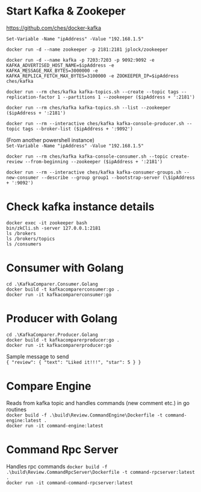 # Start Kafka & Zookeper

https://github.com/ches/docker-kafka

`Set-Variable -Name "ipAddress" -Value "192.168.1.5"`

`docker run -d --name zookeeper -p 2181:2181 jplock/zookeeper`

`docker run -d --name kafka -p 7203:7203 -p 9092:9092 -e KAFKA_ADVERTISED_HOST_NAME=$ipAddress -e KAFKA_MESSAGE_MAX_BYTES=3000000 -e KAFKA_REPLICA_FETCH_MAX_BYTES=3100000 -e ZOOKEEPER_IP=$ipAddress ches/kafka`

`docker run --rm ches/kafka kafka-topics.sh --create --topic tags --replication-factor 1 --partitions 1 --zookeeper ($ipAddress + ':2181')`

`docker run --rm ches/kafka kafka-topics.sh --list --zookeeper ($ipAddress + ':2181')`

`docker run --rm --interactive ches/kafka kafka-console-producer.sh --topic tags --broker-list ($ipAddress + ':9092')`

(From another powershell instance)  
`Set-Variable -Name "ipAddress" -Value "192.168.1.5"`

`docker run --rm ches/kafka kafka-console-consumer.sh --topic create-review --from-beginning --zookeeper ($ipAddress + ':2181')`

`docker run --rm --interactive ches/kafka kafka-consumer-groups.sh --new-consumer --describe --group group1 --bootstrap-server (\$ipAddress + ':9092')`

# Check kafka instance details

`docker exec -it zookeeper bash`  
`bin/zkCli.sh -server 127.0.0.1:2181`  
`ls /brokers`  
`ls /brokers/topics`  
`ls /consumers`

# Consumer with Golang

`cd .\KafkaComparer.Consumer.Golang`  
`docker build -t kafkacomparerconsumer:go .`  
`docker run -it kafkacomparerconsumer:go`

# Producer with Golang

`cd .\KafkaComparer.Producer.Golang`  
`docker build -t kafkacomparerproducer:go .`  
`docker run -it kafkacomparerproducer:go`

Sample message to send  
`{ "review": { "text": "Liked it!!!", "star": 5 } }`

# Compare Engine

Reads from kafka topic and handles commands (new comment etc.) in go routines  
`docker build -f .\build\Review.CommandEngine\Dockerfile -t command-engine:latest .`  
`docker run -it command-engine:latest`

# Command Rpc Server

Handles rpc commands
`docker build -f .\build\Review.CommandRpcServer\Dockerfile -t command-rpcserver:latest .`  
`docker run -it command-command-rpcserver:latest`
